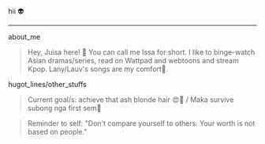  hii :alien:  
***
about_me
>  Hey, Juisa here! :wave: You can call me Issa for short. I like to binge-watch Asian dramas/series, read on Wattpad and webtoons and stream Kpop.  Lany/Lauv's songs are my comfort:purple_heart:.


hugot_lines/other_stuffs
> Current goal/s: achieve that ash blonde hair :heart_eyes::yellow_heart: / Maka survive subong nga first sem:pray:

> Reminder to self: "Don't compare yourself to others. Your worth is not based on people." 

